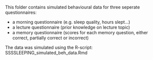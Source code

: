 This folder contains simulated behavioural data for three seperate questionnaires:
- a morning questionnaire (e.g. sleep quality, hours slept...)
- a lecture questionnaire (prior knowledge on lecture topic)
- a memory questionnaire (scores for each memory question, either correct, partially correct or incorrect)

The data was simulated using the R-script: SSSSLEEPING_simulated_beh_data.Rmd

